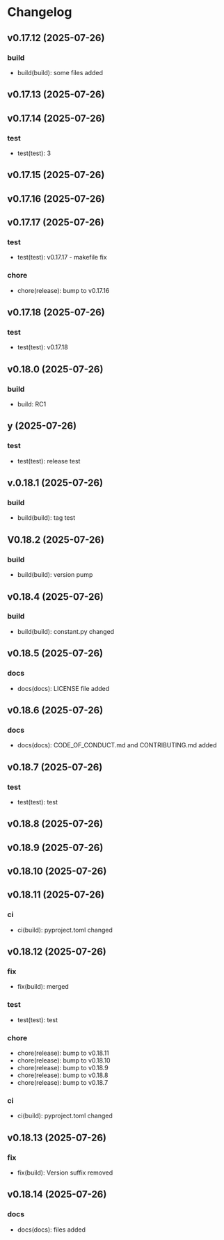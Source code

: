# Changelog
## v0.17.12 (2025-07-26)

### build
- build(build): some files added

## v0.17.13 (2025-07-26)

## v0.17.14 (2025-07-26)

### test
- test(test): 3

## v0.17.15 (2025-07-26)

## v0.17.16 (2025-07-26)

## v0.17.17 (2025-07-26)

### test
- test(test): v0.17.17 - makefile fix

### chore
- chore(release): bump to v0.17.16

## v0.17.18 (2025-07-26)

### test
- test(test): v0.17.18

## v0.18.0 (2025-07-26)

### build
- build: RC1

## y (2025-07-26)

### test
- test(test): release test

## v.0.18.1 (2025-07-26)

### build
- build(build): tag test

## V0.18.2 (2025-07-26)

### build
- build(build): version pump

## v0.18.4 (2025-07-26)

### build
- build(build): constant.py changed

## v0.18.5 (2025-07-26)

### docs
- docs(docs): LICENSE file added

## v0.18.6 (2025-07-26)

### docs
- docs(docs): CODE_OF_CONDUCT.md and CONTRIBUTING.md added

## v0.18.7 (2025-07-26)

### test
- test(test): test

## v0.18.8 (2025-07-26)

## v0.18.9 (2025-07-26)

## v0.18.10 (2025-07-26)

## v0.18.11 (2025-07-26)

### ci
- ci(build): pyproject.toml changed

## v0.18.12 (2025-07-26)

### fix
- fix(build): merged

### test
- test(test): test

### chore
- chore(release): bump to v0.18.11
- chore(release): bump to v0.18.10
- chore(release): bump to v0.18.9
- chore(release): bump to v0.18.8
- chore(release): bump to v0.18.7

### ci
- ci(build): pyproject.toml changed

## v0.18.13 (2025-07-26)

### fix
- fix(build): Version suffix removed

## v0.18.14 (2025-07-26)

### docs
- docs(docs): files added

